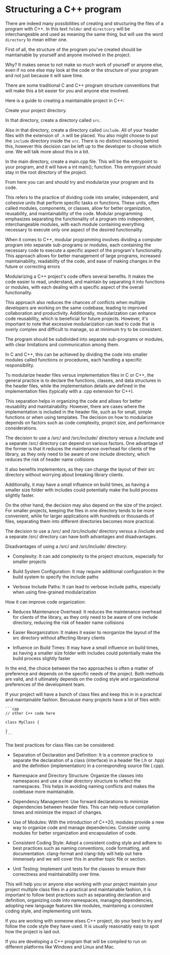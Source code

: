 # Structuring a C++ program

There are indeed many possibilities of creating and structuring the files of a program with C++. In this text `folder` and `directcory` will be interchangeable and used as meaning the same thing, but will use the word `directory` to mean either one.

First of all, the structure of the program you've created should be maintainable by yourself and anyone involved in the project.

Why? It makes sense to not make so much work of yourself or anyone else, even if no one else may look at the code or the structure of your program and not just because it will save time.

There are some traditional C and C++ program structure conventions that will make this a bit easier for you and anyone else involved.

Here is a guide to creating a maintainable project in C++:

Create your project directory.

In that directory, create a directory called `src`.

Also in that directory, create a directory called `include`. All of your header files with the extension of `.h` will be placed. You also might choose to put the `include` directory inside the `src`. There is no distinct reasoning behind this, however this decision can be left up to the developer to choose which one. We will talk more about this in a bit.

In the main directory, create a main.cpp file. This will be the entrypoint to your program, and it will have a int main(); function. This entrypoint should stay in the root directory of the project.

From here you can and should try and modularize your program and its code.

This refers to the practice of dividing code into smaller, independent, and cohesive units that perform specific tasks or functions. These units, often called modules, components, or classes, allow for better organization, reusability, and maintainability of the code. Modular programming emphasizes separating the functionality of a program into independent, interchangeable modules, with each module containing everything necessary to execute only one aspect of the desired functionality.

When it comes to C++, modular programming involves dividing a computer program into separate sub-programs or modules, each containing the necessary code to execute a specific aspect of the program's functionality. This approach allows for better management of large programs, increased maintainability, readability of the code, and ease of making changes in the future or correcting errors

Modularizing a C++ project's code offers several benefits. It makes the code easier to read, understand, and maintain by separating it into functions or modules, with each dealing with a specific aspect of the overall functionality.

This approach also reduces the chances of conflicts when multiple developers are working on the same codebase, leading to improved collaboration and productivity. Additionally, modularization can enhance code reusability, which is beneficial for future projects. However, it's important to note that excessive modularization can lead to code that is overly complex and difficult to manage, so at minimum try to be consistent.

The program should be subdivided into separate sub-programs or modules, with clear limitations and communication among them.

In C and C++, this can be achieved by dividing the code into smaller modules called functions or procedures, each handling a specific responsibility.

To modularize header files versus implementation files in C or C++, the general practice is to declare the functions, classes, and data structures in the header files, while the implementation details are defined in the implementation files (typically with a .cpp extension for
C++).

This separation helps in organizing the code and allows for better reusability and maintainability. However, there are cases where the implementation is included in the header file, such as for small, simple functions or when using templates. The decision on how to modularize depends on factors such as code complexity, project size, and performance considerations.

The decision to use a /src/ and /src/include/ directory versus a /include and a separate /src/ directory can depend on various factors. One advantage of the former is that it reduces the maintenance overhead for clients of the library, as they only need to be aware of one include directory, which reduces the risk of header name collisions

It also benefits implementors, as they can change the layout of their src directory without worrying about breaking library clients.

Additionally, it may have a small influence on build times, as having a smaller size folder with includes could potentially make the build process slightly faster.

On the other hand, the decision may also depend on the size of the project. For smaller projects, keeping the files in one directory tends to be more convenient, while for larger applications with hundreds or thousands of files, separating them into different directories becomes more practical.

The decision to use a /src/ and /src/include/ directory versus a /include and a separate /src/ directory can have both advantages and disadvantages.

Disadvantages of using a /src/ and /src/include/ directory:

- Complexity: It can add complexity to the project structure, especially for smaller projects

- Build System Configuration: It may require additional configuration in the build system to specify the include paths

- Verbose Include Paths: It can lead to verbose include paths, especially when using fine-grained modularization

How it can improve code organization:

- Reduces Maintenance Overhead: It reduces the maintenance overhead for clients of the library, as they only need to be aware of one include directory, reducing the risk of header name collisions

- Easier Reorganization: It makes it easier to reorganize the layout of the src directory without affecting library clients

- Influence on Build Times: It may have a small influence on build times, as having a smaller size folder with includes could potentially make the build process slightly faster

In the end, the choice between the two approaches is often a matter of preference and depends on the specific needs of the project. Both methods are valid, and it ultimately depends on the coding style and organizational preferences of the development team.

If your project will have a bunch of class files and keep this in in a practical and maintainable fashion.  Becuause many projects have a lot of files witih:

    ```cpp
    // other C++ code here

    class MyClass {

    }
    ```

The best practices for class files can be considered:

- Separation of Declaration and Definition: It is a common practice to separate the declaration of a class (interface) in a header file (.h or .hpp) and the definition (implementation) in a corresponding source file (.cpp).

- Namespace and Directory Structure: Organize the classes into namespaces and use a clear directory structure to reflect the namespaces. This helps in avoiding naming conflicts and makes the codebase more maintainable.

- Dependency Management: Use forward declarations to minimize dependencies between header files. This can help reduce compilation times and minimize the impact of changes.

- Use of Modules: With the introduction of C++20, modules provide a new way to organize code and manage dependencies. Consider using modules for better organization and encapsulation of code.

- Consistent Coding Style: Adopt a consistent coding style and adhere to best practices such as naming conventions, code formatting, and documentation. clang-format and clang-tidy will help out here immensely and we will cover this in another topic file or section.

- Unit Testing: Implement unit tests for the classes to ensure their correctness and maintainability over time.

This will help you or anyone else working with your project maintain your project multiple class files in a practical and maintainable fashion, it is important to follow best practices such as separating declaration and definition, organizing code into namespaces, managing dependencies, adopting new language features like modules, maintaining a consistent coding style, and implementing unit tests.

If you are working with someone elses C++ project, do your best to try and follow the code style they have used. It is usually reasonably easy to spot how the project is laid out.

If you are developing a C++ program that will be compiled to run on different platforms like Windows and Linux and Mac.

